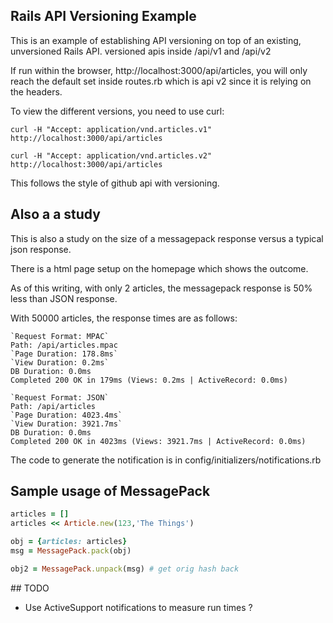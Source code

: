 ## Rails API Versioning Example

This is an example of establishing API versioning on top of an existing,
unversioned Rails API. versioned apis inside /api/v1 and /api/v2

If run within the browser, http://localhost:3000/api/articles, you will
only reach the default set inside routes.rb which is api v2 since it is relying on the headers.

To view the different versions, you need to use curl:

```
curl -H "Accept: application/vnd.articles.v1" http://localhost:3000/api/articles

curl -H "Accept: application/vnd.articles.v2" http://localhost:3000/api/articles
```

This follows the style of github api with versioning.


## Also a a study

This is also a study on the size of a messagepack response versus
a typical json response.

There is a html page setup on the homepage which shows the outcome.

As of this writing, with only 2 articles, the messagepack response is
50% less than JSON response.

With 50000 articles, the response times are as follows:

```
`Request Format: MPAC`
Path: /api/articles.mpac
`Page Duration: 178.8ms`
`View Duration: 0.2ms`
DB Duration: 0.0ms
Completed 200 OK in 179ms (Views: 0.2ms | ActiveRecord: 0.0ms)

`Request Format: JSON`
Path: /api/articles
`Page Duration: 4023.4ms`
`View Duration: 3921.7ms`
DB Duration: 0.0ms
Completed 200 OK in 4023ms (Views: 3921.7ms | ActiveRecord: 0.0ms)
```

The code to generate the notification is in config/initializers/notifications.rb


## Sample usage of MessagePack

```ruby
articles = []
articles << Article.new(123,'The Things')

obj = {articles: articles}
msg = MessagePack.pack(obj)

obj2 = MessagePack.unpack(msg) # get orig hash back
```

## TODO

* Use ActiveSupport notifications to measure run times ?
